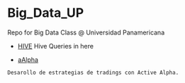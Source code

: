 # Big_Data_UP

Repo for Big Data Class @ Universidad Panamericana

- [HIVE](2022_04_21/hive) Hive Queries in here

- [aAlpha](aAlpha)
``` diff
Desarollo de estrategias de tradings con Active Alpha.
```